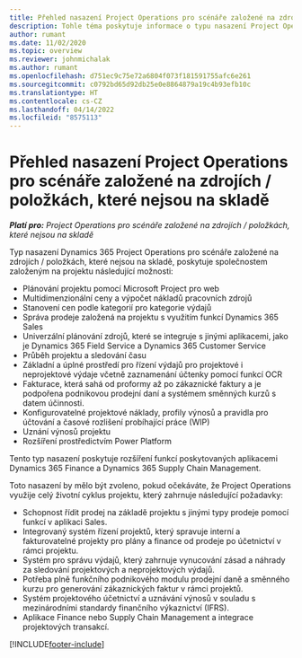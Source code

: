 ```yaml
---
title: Přehled nasazení Project Operations pro scénáře založené na zdrojích / položkách, které nejsou na skladě
description: Tohle téma poskytuje informace o typu nasazení Project Operations pro scénáře založené na zdrojích / položkách, které nejsou na skladě.
author: rumant
ms.date: 11/02/2020
ms.topic: overview
ms.reviewer: johnmichalak
ms.author: rumant
ms.openlocfilehash: d751ec9c75e72a6804f073f181591755afc6e261
ms.sourcegitcommit: c0792bd65d92db25e0e8864879a19c4b93efb10c
ms.translationtype: HT
ms.contentlocale: cs-CZ
ms.lasthandoff: 04/14/2022
ms.locfileid: "8575113"
---
```

# <a name="project-operations-for-resourcenon-stocked-based-scenarios-deployment-overview"></a>Přehled nasazení Project Operations pro scénáře založené na zdrojích / položkách, které nejsou na skladě

_**Platí pro:** Project Operations pro scénáře založené na zdrojích / položkách, které nejsou na skladě_

Typ nasazení Dynamics 365 Project Operations pro scénáře založené na zdrojích / položkách, které nejsou na skladě, poskytuje společnostem založeným na projektu následující možnosti:

- Plánování projektu pomocí Microsoft Project pro web
- Multidimenzionální ceny a výpočet nákladů pracovních zdrojů
- Stanovení cen podle kategorií pro kategorie výdajů
- Správa prodeje založená na projektu s využitím funkcí Dynamics 365 Sales
- Univerzální plánování zdrojů, které se integruje s jinými aplikacemi, jako je Dynamics 365 Field Service a Dynamics 365 Customer Service
- Průběh projektu a sledování času
- Základní a úplné prostředí pro řízení výdajů pro projektové i neprojektové výdaje včetně zaznamenání účtenky pomocí funkcí OCR
- Fakturace, která sahá od proformy až po zákaznické faktury a je podpořena podnikovou prodejní daní a systémem směnných kurzů s datem účinnosti.
- Konfigurovatelné projektové náklady, profily výnosů a pravidla pro účtování a časové rozlišení probíhající práce (WIP)
- Uznání výnosů projektu
- Rozšíření prostředictvím Power Platform

Tento typ nasazení poskytuje rozšíření funkcí poskytovaných aplikacemi Dynamics 365 Finance a Dynamics 365 Supply Chain Management.

Toto nasazení by mělo být zvoleno, pokud očekáváte, že Project Operations využije celý životní cyklus projektu, který zahrnuje následující požadavky:

- Schopnost řídit prodej na základě projektu s jinými typy prodeje pomocí funkcí v aplikaci Sales.
- Integrovaný systém řízení projektů, který spravuje interní a fakturovatelné projekty pro plány a finance od prodeje po účetnictví v rámci projektu.
- Systém pro správu výdajů, který zahrnuje vynucování zásad a náhrady za sledování projektových a neprojektových výdajů.
- Potřeba plně funkčního podnikového modulu prodejní daně a směnného kurzu pro generování zákaznických faktur v rámci projektů.
- Systém projektového účetnictví a uznávání výnosů v souladu s mezinárodními standardy finančního výkaznictví (IFRS).
- Aplikace Finance nebo Supply Chain Management a integrace projektových transakcí.


[!INCLUDE[footer-include](../includes/footer-banner.md)]